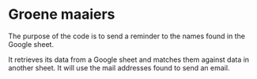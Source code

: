 # Groene maaiers

The purpose of the code is to send a reminder to the names found in the Google sheet.

It retrieves its data from a Google sheet and matches them against data in another sheet.
It will use the mail addresses found to send an email.


